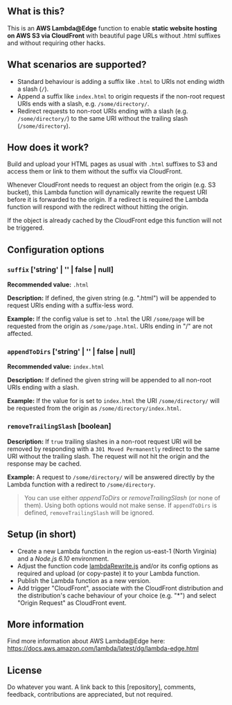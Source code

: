 ## What is this?

This is an **AWS Lambda@Edge** function to enable **static website hosting on AWS S3 via CloudFront** with beautiful page URLs without .html suffixes and without requiring other hacks.


## What scenarios are supported?

- Standard behaviour is adding a suffix like `.html` to URIs not ending width a slash (`/`).
- Append a suffix like `index.html` to origin requests if the non-root request URIs ends with a slash, e.g. `/some/directory/`.
- Redirect requests to non-root URIs ending with a slash (e.g. `/some/directory/`) to the same URI without the trailing slash (`/some/directory`).


## How does it work?

Build and upload your HTML pages as usual with `.html` suffixes to S3 and access them or link to them without the suffix via CloudFront.

Whenever CloudFront needs to request an object from the origin (e.g. S3 bucket), this Lambda function will dynamically rewrite the request URI before it is forwarded to the origin. If a redirect is required the Lambda function will respond with the redirect without hitting the origin.

If the object is already cached by the CloudFront edge this function will not be triggered.


## Configuration options

### `suffix` ['string' | '' | false | null]

**Recommended value:** `.html`

**Description:** If defined, the given string (e.g. ".html") will be appended to request URIs ending with a suffix-less word.

**Example:** If the config value is set to `.html` the URI `/some/page` will be requested from the origin as `/some/page.html`. URIs ending in "/" are not affected.


### `appendToDirs` ['string' | '' | false | null]

**Recommended value:** `index.html`

**Description:** If defined the given string will be appended to all non-root URIs ending with a slash.

**Example:**  If the value for is set to `index.html` the URI `/some/directory/` will be requested from the origin as `/some/directory/index.html`.


### `removeTrailingSlash` [boolean]

**Description:** If `true` trailing slashes in a non-root request URI will be removed by responding with a `301 Moved Permanently` redirect to the same URI without the trailing slash. The request will not hit the origin and the response may be cached.

**Example:** A request to `/some/directory/` will be answered directly by the Lambda function with a redirect to `/some/directory`.


> You can use either *appendToDirs* or *removeTrailingSlash* (or none of them). Using both options would not make sense. If `appendToDirs` is defined, `removeTrailingSlash` will be ignored.


## Setup (in short)

- Create a new Lambda function in the region us-east-1 (North Virginia) and a *Node.js 6.10* environment.
- Adjust the function code [lambdaRewrite.js](./lambdaRewrite.js) and/or its config options as required and upload (or copy-paste) it to your Lambda function.
- Publish the Lambda function as a new version.
- Add trigger "CloudFront", associate with the CloudFront distribution and the distribution's cache behaviour of your choice (e.g. "*") and select "Origin Request" as CloudFront event.


## More information

Find more information about AWS Lambda@Edge here: https://docs.aws.amazon.com/lambda/latest/dg/lambda-edge.html


## License

Do whatever you want. A link back to this [repository], comments, feedback, contributions are appreciated, but not required.

